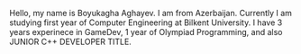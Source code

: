 Hello, my name is Boyukagha Aghayev. I am from Azerbaijan. Currently I am studying first year of Computer Engineering at Bilkent University. I have 3 years experinece in GameDev, 1 year of Olympiad Programming, and also JUNIOR C++ DEVELOPER TITLE.
